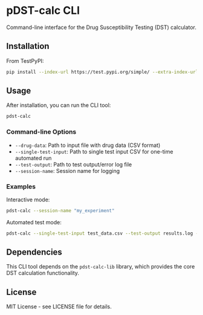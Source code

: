 # pDST-calc CLI

Command-line interface for the Drug Susceptibility Testing (DST) calculator.

## Installation

From TestPyPI:

```bash
pip install --index-url https://test.pypi.org/simple/ --extra-index-url https://pypi.org/simple/ pdst-calc-cli
```

## Usage

After installation, you can run the CLI tool:

```bash
pdst-calc
```

### Command-line Options

- `--drug-data`: Path to input file with drug data (CSV format)
- `--single-test-input`: Path to single test input CSV for one-time automated run
- `--test-output`: Path to test output/error log file
- `--session-name`: Session name for logging

### Examples

Interactive mode:
```bash
pdst-calc --session-name "my_experiment"
```

Automated test mode:
```bash
pdst-calc --single-test-input test_data.csv --test-output results.log --session-name "automated_test"
```

## Dependencies

This CLI tool depends on the `pdst-calc-lib` library, which provides the core DST calculation functionality.

## License

MIT License - see LICENSE file for details.
